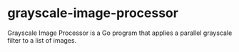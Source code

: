 # grayscale-image-processor
Grayscale Image Processor is a Go program that applies a parallel grayscale filter to a list of images.
